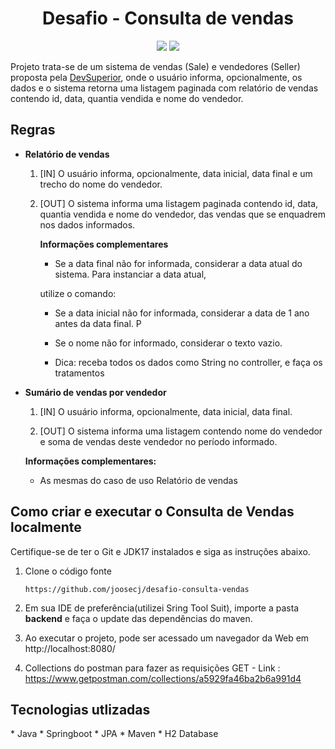<h1 align="center">Desafio - Consulta de vendas</h1>

<p align='center'> 
    <img src="https://img.shields.io/badge/Spring_Boot-F2F4F9?style=for-the-badge&logo=spring-boot"/>
    <img src="https://img.shields.io/badge/Java-ED8B00?style=for-the-badge&logo=java&logoColor=white"/>  
</p>

Projeto trata-se de um sistema de vendas (Sale) e vendedores (Seller) proposta pela [DevSuperior](https://devsuperior.com.br/), onde o usuário informa, opcionalmente, os dados e o sistema retorna uma listagem paginada com relatório de vendas contendo id, data, quantia vendida e nome do vendedor. 

<h2>Regras</h2>

- **Relatório de vendas**

  1. [IN] O usuário informa, opcionalmente, data inicial, data final e um trecho do nome do vendedor.

  2. [OUT] O sistema informa uma listagem paginada contendo id, data, quantia vendida e nome do
     vendedor, das vendas que se enquadrem nos dados informados.

     **Informações complementares**

     -  Se a data final não for informada, considerar a data atual do sistema. Para instanciar a data atual,

       utilize o comando:

     - Se a data inicial não for informada, considerar a data de 1 ano antes da data final. P

     - Se o nome não for informado, considerar o texto vazio.

     - Dica: receba todos os dados como String no controller, e faça os tratamentos

       

- **Sumário de vendas por vendedor**

  1. [IN] O usuário informa, opcionalmente, data inicial, data final.

  2. [OUT] O sistema informa uma listagem contendo nome do vendedor e soma de vendas deste vendedor
      no período informado.

    **Informações complementares:**

    -  As mesmas do caso de uso Relatório de vendas

<h2>Como criar e executar o Consulta de Vendas localmente</h2>

Certifique-se de ter o Git e JDK17 instalados e siga as instruções abaixo.

1. Clone o código fonte

   ````https://github.com/joosecj/desafio-consulta-vendas````

2. Em sua IDE de preferência(utilizei Sring Tool Suit), importe a pasta **backend** e faça o update das dependências do maven.

3. Ao executar o projeto, pode ser acessado um navegador da Web em http://localhost:8080/

4. Collections do postman para fazer as requisições GET - Link : https://www.getpostman.com/collections/a5929fa46ba2b6a991d4

<h2>Tecnologias utlizadas</h2>
* Java
* Springboot
* JPA
* Maven
* H2 Database



